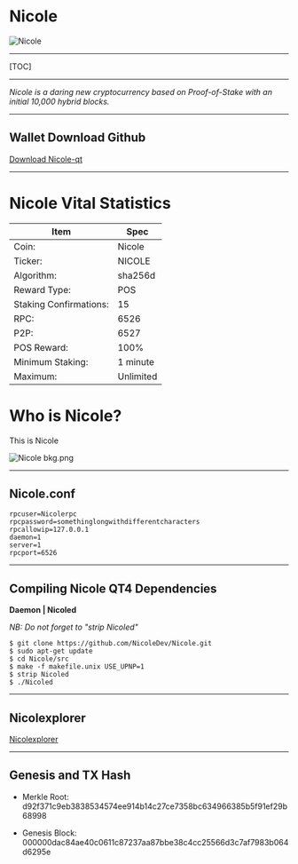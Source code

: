 


**Nicole**
=========


![Nicole](https://cdn.pbrd.co/images/GKWZujX.png)


-----


[TOC]


-----





*Nicole is a daring new cryptocurrency based on Proof-of-Stake with an initial 10,000 hybrid blocks.*


-----



Wallet Download Github
-------------


[Download Nicole-qt](https://github.com/NicoleDev/Nicole-qt/blob/master/Nicole-Dev.zip)

-----

Nicole Vital Statistics
=======================



Item        |  Spec     |
 --------  |  --------  
Coin:         |  Nicole    |  
Ticker:       |  NICOLE    | 
Algorithm:       |  sha256d    |
Reward Type:       |  POS    |  
Staking Confirmations:       |  15    | 
RPC:       |  6526    | 
P2P:       |  6527    |
POS Reward:       |  100%    | 
Minimum Staking:       |  1 minute    | 
Maximum:       |  Unlimited    | 








Who is Nicole?
==============



This is Nicole



![Nicole bkg.png](https://cdn.pbrd.co/images/GKX74R4.png)


-----



Nicole.conf
--------------------

    rpcuser=Nicolerpc
    rpcpassword=somethinglongwithdifferentcharacters
    rpcallowip=127.0.0.1
    daemon=1
    server=1
    rpcport=6526

-----


Compiling Nicole **QT4 Dependencies**
--------------------

**Daemon | Nicoled**

*NB: Do not forget to "strip Nicoled"*



    $ git clone https://github.com/NicoleDev/Nicole.git
    $ sudo apt-get update
    $ cd Nicole/src
    $ make -f makefile.unix USE_UPNP=1
    $ strip Nicoled
    $ ./Nicoled




-----


Nicolexplorer
--------------------


[Nicolexplorer](http://explorer.nicole-lovely.info:3001)


-----

Genesis and TX Hash
-------------


- Merkle Root: d92f371c9eb3838534574ee914b14c27ce7358bc634966385b5f91ef29b68998


- Genesis Block: 000000dac84ae40c0611c87237aa87bbe38c4cc25566d3c7af7983b064d6295e

